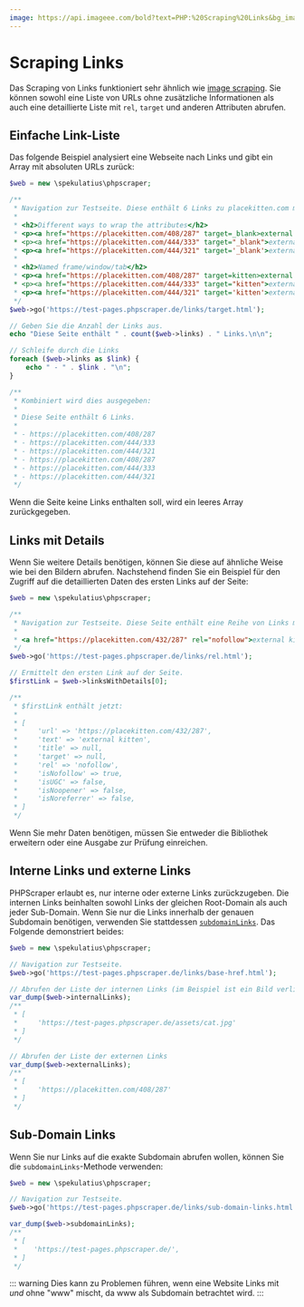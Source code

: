 ```yaml
---
image: https://api.imageee.com/bold?text=PHP:%20Scraping%20Links&bg_image=https://images.unsplash.com/photo-1542762933-ab3502717ce7
---
```


# Scraping Links

Das Scraping von Links funktioniert sehr ähnlich wie [image scraping](/de/examples/scrape-images.html). Sie können sowohl eine Liste von URLs ohne zusätzliche Informationen als auch eine detaillierte Liste mit `rel`, `target` und anderen Attributen abrufen.


## Einfache Link-Liste

Das folgende Beispiel analysiert eine Webseite nach Links und gibt ein Array mit absoluten URLs zurück:

```php
$web = new \spekulatius\phpscraper;

/**
 * Navigation zur Testseite. Diese enthält 6 Links zu placekitten.com mit unterschiedlichen Attributen:
 *
 * <h2>Different ways to wrap the attributes</h2>
 * <p><a href="https://placekitten.com/408/287" target=_blank>external kitten</a></p>
 * <p><a href="https://placekitten.com/444/333" target="_blank">external kitten</a></p>
 * <p><a href="https://placekitten.com/444/321" target='_blank'>external kitten</a></p>
 *
 * <h2>Named frame/window/tab</h2>
 * <p><a href="https://placekitten.com/408/287" target=kitten>external kitten</a></p>
 * <p><a href="https://placekitten.com/444/333" target="kitten">external kitten</a></p>
 * <p><a href="https://placekitten.com/444/321" target='kitten'>external kitten</a></p>
 */
$web->go('https://test-pages.phpscraper.de/links/target.html');

// Geben Sie die Anzahl der Links aus.
echo "Diese Seite enthält " . count($web->links) . " Links.\n\n";

// Schleife durch die Links
foreach ($web->links as $link) {
    echo " - " . $link . "\n";
}

/**
 * Kombiniert wird dies ausgegeben:
 *
 * Diese Seite enthält 6 Links.
 *
 * - https://placekitten.com/408/287
 * - https://placekitten.com/444/333
 * - https://placekitten.com/444/321
 * - https://placekitten.com/408/287
 * - https://placekitten.com/444/333
 * - https://placekitten.com/444/321
 */
```

Wenn die Seite keine Links enthalten soll, wird ein leeres Array zurückgegeben.


## Links mit Details

Wenn Sie weitere Details benötigen, können Sie diese auf ähnliche Weise wie bei den Bildern abrufen. Nachstehend finden Sie ein Beispiel für den Zugriff auf die detaillierten Daten des ersten Links auf der Seite:

```php
$web = new \spekulatius\phpscraper;

/**
 * Navigation zur Testseite. Diese Seite enthält eine Reihe von Links mit unterschiedlichen rel-Attributen. Um Platz zu sparen, wird nur der erste Link angezeigt:
 *
 * <a href="https://placekitten.com/432/287" rel="nofollow">external kitten</a>
 */
$web->go('https://test-pages.phpscraper.de/links/rel.html');

// Ermittelt den ersten Link auf der Seite.
$firstLink = $web->linksWithDetails[0];

/**
 * $firstLink enthält jetzt:
 *
 * [
 *     'url' => 'https://placekitten.com/432/287',
 *     'text' => 'external kitten',
 *     'title' => null,
 *     'target' => null,
 *     'rel' => 'nofollow',
 *     'isNofollow' => true,
 *     'isUGC' => false,
 *     'isNoopener' => false,
 *     'isNoreferrer' => false,
 * ]
 */
```

Wenn Sie mehr Daten benötigen, müssen Sie entweder die Bibliothek erweitern oder eine Ausgabe zur Prüfung einreichen.


## Interne Links und externe Links

PHPScraper erlaubt es, nur interne oder externe Links zurückzugeben. Die internen Links beinhalten sowohl Links der gleichen Root-Domain als auch jeder Sub-Domain. Wenn Sie nur die Links innerhalb der genauen Subdomain benötigen, verwenden Sie stattdessen [`subdomainLinks`](#sub-domain-links). Das Folgende demonstriert beides:

```php
$web = new \spekulatius\phpscraper;

// Navigation zur Testseite.
$web->go('https://test-pages.phpscraper.de/links/base-href.html');

// Abrufen der Liste der internen Links (im Beispiel ist ein Bild verlinkt)
var_dump($web->internalLinks);
/**
 * [
 *     'https://test-pages.phpscraper.de/assets/cat.jpg'
 * ]
 */

// Abrufen der Liste der externen Links
var_dump($web->externalLinks);
/**
 * [
 *     'https://placekitten.com/408/287'
 * ]
 */
```

## Sub-Domain Links

Wenn Sie nur Links auf die exakte Subdomain abrufen wollen, können Sie die `subdomainLinks`-Methode verwenden:

```php
$web = new \spekulatius\phpscraper;

// Navigation zur Testseite.
$web->go('https://test-pages.phpscraper.de/links/sub-domain-links.html');

var_dump($web->subdomainLinks);
/**
 * [
 *    'https://test-pages.phpscraper.de/',
 * ]
 */
```

::: warning
Dies kann zu Problemen führen, wenn eine Website Links mit *und* ohne "www" mischt, da www als Subdomain betrachtet wird.
:::
